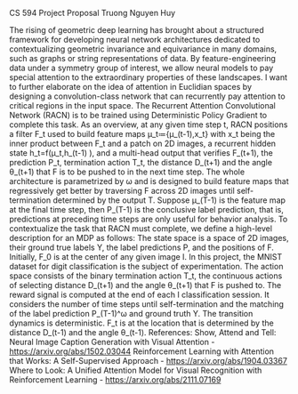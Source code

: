 CS 594 Project Proposal
Truong Nguyen Huy

The rising of geometric deep learning has brought about a structured framework for developing neural network architectures dedicated to contextualizing geometric invariance and equivariance in many domains, such as graphs or string representations of data. By feature-engineering data under a symmetry group of interest, we allow neural models to pay special attention to the extraordinary properties of these landscapes. I want to further elaborate on the idea of attention in Euclidian spaces by designing a convolution-class network that can recurrently pay attention to critical regions in the input space. The Recurrent Attention Convolutional Network (RACN) is to be trained using Deterministic Policy Gradient to complete this task. As an overview, at any given time step t, RACN positions a filter F_t used to build feature maps μ_t≔{μ_(t-1),x_t} with x_t  being the inner product between F_t and a patch on 2D images, a recurrent hidden state h_t=f(μ_t,h_(t-1) ), and a multi-head output that verifies F_(t+1), the prediction P_t, termination action T_t, the distance D_(t+1) and the angle θ_(t+1) that F is to be pushed to in the next time step. The whole architecture is parametrized by ω and is designed to build feature maps that regressively get better by traversing F across 2D images until self-termination determined by the output T. Suppose μ_(T-1) is the feature map at the final time step, then P_(T-1) is the conclusive label prediction, that is, predictions at preceding time steps are only useful for behavior analysis. To contextualize the task that RACN must complete, we define a high-level description for an MDP as follows:
	The state space is a space of 2D images, their ground true labels Y, the label predictions P, and the positions of F. Initially, F_0 is at the center of any given image I. In this project, the MNIST dataset for digit classification is the subject of experimentation.
	The action space consists of the binary termination action T_t, the continuous actions of selecting distance D_(t+1) and the angle θ_(t+1) that F is pushed to.
	The reward signal is computed at the end of each I classification session. It considers the number of time steps until self-termination and the matching of the label prediction P_(T-1)^ω and ground truth Y.
	The transition dynamics is deterministic. F_t is at the location that is determined by the distance D_(t-1) and the angle θ_(t-1).
References:
	Show, Attend and Tell: Neural Image Caption Generation with Visual Attention - https://arxiv.org/abs/1502.03044
	Reinforcement Learning with Attention that Works: A Self-Supervised Approach - https://arxiv.org/abs/1904.03367
	Where to Look: A Unified Attention Model for Visual Recognition with Reinforcement Learning - https://arxiv.org/abs/2111.07169


